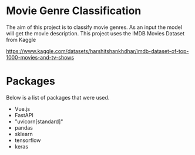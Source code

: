 # Movie Genre Classification

The aim of this project is to classify movie genres. As an input the model will get the movie description. This project uses the IMDB Movies Dataset from Kaggle

https://www.kaggle.com/datasets/harshitshankhdhar/imdb-dataset-of-top-1000-movies-and-tv-shows

# Packages

Below is a list of packages that were used.

- Vue.js
- FastAPI
- "uvicorn[standard]"
- pandas
- sklearn
- tensorflow
- keras
